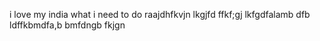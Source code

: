 i love my india what i need to do
raajdhfkvjn lkgjfd ffkf;gj lkfgdfalamb dfb ldffkbmdfa,b bmfdngb fkjgn 					
